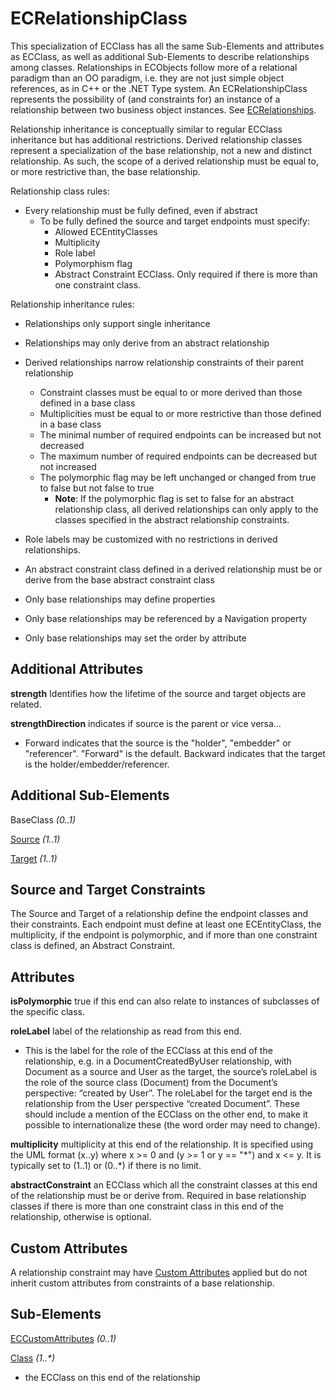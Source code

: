 # ECRelationshipClass

This specialization of ECClass has all the same Sub-Elements and attributes as ECClass, as well as additional Sub-Elements to describe relationships among classes. Relationships in ECObjects follow more of a relational paradigm than an OO paradigm, i.e. they are not just simple object references, as in C++ or the .NET Type system. An ECRelationshipClass represents the possibility of (and constraints for) an instance of a relationship between two business object instances. See [ECRelationships](./ec-relationships.md).

Relationship inheritance is conceptually similar to regular ECClass inheritance but has additional restrictions. Derived relationship classes represent a specialization of the base relationship, not a new and distinct relationship. As such, the scope of a derived relationship must be equal to, or more restrictive than, the base relationship.

Relationship class rules:

- Every relationship must be fully defined, even if abstract
  - To be fully defined the source and target endpoints must specify:
    - Allowed ECEntityClasses
    - Multiplicity
    - Role label
    - Polymorphism flag
    - Abstract Constraint ECClass. Only required if there is more than one constraint class.

Relationship inheritance rules:

- Relationships only support single inheritance
- Relationships may only derive from an abstract relationship
- Derived relationships narrow relationship constraints of their parent relationship
  - Constraint classes must be equal to or more derived than those defined in a base class
  - Multiplicities must be equal to or more restrictive than those defined in a base class
  - The minimal number of required endpoints can be increased but not decreased
  - The maximum number of required endpoints can be decreased but not increased
  - The polymorphic flag may be left unchanged or changed from true to false but not false to true
    - **Note**: If the polymorphic flag is set to false for an abstract relationship class, all derived relationships can only apply to the classes specified in the abstract relationship constraints.

- Role labels may be customized with no restrictions in derived relationships.
- An abstract constraint class defined in a derived relationship must be or derive from the base abstract constraint class
- Only base relationships may define properties
- Only base relationships may be referenced by a Navigation property
- Only base relationships may set the order by attribute

## Additional Attributes

**strength** Identifies how the lifetime of the source and target objects are related.

**strengthDirection** indicates if source is the parent or vice versa…
- Forward indicates that the source is the "holder", "embedder" or "referencer". "Forward" is the default. Backward indicates that the target is the holder/embedder/referencer.

## Additional Sub-Elements

BaseClass _(0..1)_

[Source](#source-and-target) _(1..1)_

[Target](#source-and-target) _(1..1)_

## Source and Target Constraints

The Source and Target of a relationship define the endpoint classes and their constraints. Each endpoint must define at least one ECEntityClass, the multiplicity, if the endpoint is polymorphic, and if more than one constraint class is defined, an Abstract Constraint.

## Attributes

**isPolymorphic** true if this end can also relate to instances of subclasses of the specific class.

**roleLabel** label of the relationship as read from this end.

- This is the label for the role of the ECClass at this end of the relationship, e.g. in a DocumentCreatedByUser relationship, with Document as a source and User as the target, the source’s roleLabel is the role of the source class (Document) from the Document’s perspective: “created by User”. The roleLabel for the target end is the relationship from the User perspective “created Document”. These should include a mention of the ECClass on the other end, to make it possible to internationalize these (the word order may need to change).

**multiplicity** multiplicity at this end of the relationship. It is specified using the UML format (x..y) where x >= 0 and (y >= 1 or y == "\*") and x <= y. It is typically set to (1..1) or (0..\*) if there is no limit.

**abstractConstraint** an ECClass which all the constraint classes at this end of the relationship must be or derive from. Required in base relationship classes if there is more than one constraint class in this end of the relationship, otherwise is optional.

## Custom Attributes

A relationship constraint may have [Custom Attributes](./ec-custom-attributes.md) applied but do not inherit custom attributes from constraints of a base relationship.

## Sub-Elements

[ECCustomAttributes](./ec-custom-attributes.md) _(0..1)_

[Class](./ec-class.md) _(1..*)_

- the ECClass on this end of the relationship